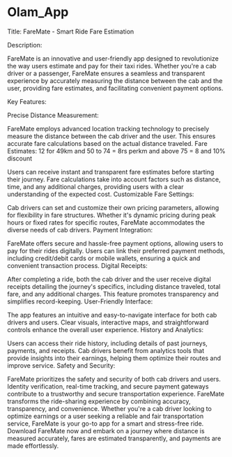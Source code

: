 # Olam_App

Title: FareMate - Smart Ride Fare Estimation

Description:

FareMate is an innovative and user-friendly app designed to revolutionize the way users estimate and pay for their taxi rides. Whether you're a cab driver or a passenger, FareMate ensures a seamless and transparent experience by accurately measuring the distance between the cab and the user, providing fare estimates, and facilitating convenient payment options.

Key Features:

Precise Distance Measurement:

FareMate employs advanced location tracking technology to precisely measure the distance between the cab driver and the user. This ensures accurate fare calculations based on the actual distance traveled.
Fare Estimates: 12 for 49km and 50 to 74 = 8rs perkm and above 75 = 8 and 10% discount

Users can receive instant and transparent fare estimates before starting their journey. Fare calculations take into account factors such as distance, time, and any additional charges, providing users with a clear understanding of the expected cost.
Customizable Fare Settings:

Cab drivers can set and customize their own pricing parameters, allowing for flexibility in fare structures. Whether it's dynamic pricing during peak hours or fixed rates for specific routes, FareMate accommodates the diverse needs of cab drivers.
Payment Integration:

FareMate offers secure and hassle-free payment options, allowing users to pay for their rides digitally. Users can link their preferred payment methods, including credit/debit cards or mobile wallets, ensuring a quick and convenient transaction process.
Digital Receipts:

After completing a ride, both the cab driver and the user receive digital receipts detailing the journey's specifics, including distance traveled, total fare, and any additional charges. This feature promotes transparency and simplifies record-keeping.
User-Friendly Interface:

The app features an intuitive and easy-to-navigate interface for both cab drivers and users. Clear visuals, interactive maps, and straightforward controls enhance the overall user experience.
History and Analytics:

Users can access their ride history, including details of past journeys, payments, and receipts. Cab drivers benefit from analytics tools that provide insights into their earnings, helping them optimize their routes and improve service.
Safety and Security:

FareMate prioritizes the safety and security of both cab drivers and users. Identity verification, real-time tracking, and secure payment gateways contribute to a trustworthy and secure transportation experience.
FareMate transforms the ride-sharing experience by combining accuracy, transparency, and convenience. Whether you're a cab driver looking to optimize earnings or a user seeking a reliable and fair transportation service, FareMate is your go-to app for a smart and stress-free ride. Download FareMate now and embark on a journey where distance is measured accurately, fares are estimated transparently, and payments are made effortlessly.
